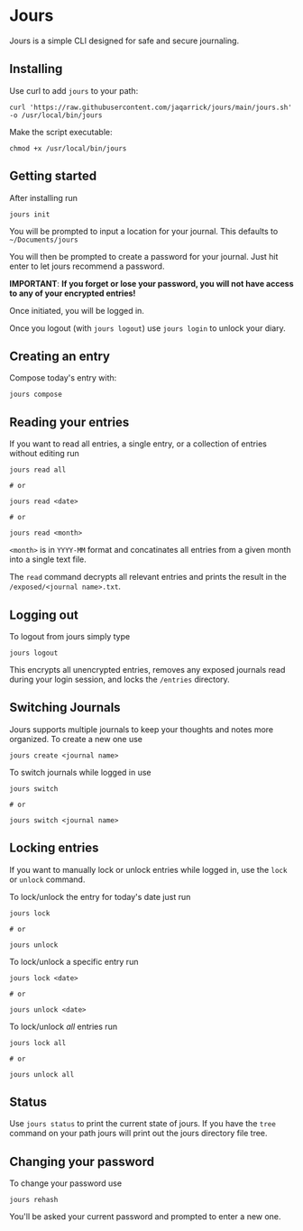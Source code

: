 # Jours
Jours is a simple CLI designed for safe and secure journaling. 

## Installing
Use curl to add `jours` to your path:

```
curl 'https://raw.githubusercontent.com/jaqarrick/jours/main/jours.sh' -o /usr/local/bin/jours
```
Make the script executable:
```
chmod +x /usr/local/bin/jours
```


## Getting started

After installing run

```
jours init
```

You will be prompted to input a location for your journal. This defaults to `~/Documents/jours` 

You will then be prompted to create a password for your journal. Just hit enter to let jours recommend a password. 

**IMPORTANT**: **If you forget or lose your password, you will not have access to any of your encrypted entries!**

Once initiated, you will be logged in. 

Once you logout (with `jours logout`) use `jours login` to unlock your diary.

## Creating an entry
Compose today's entry with:
```
jours compose
```

## Reading your entries
If you want to read all entries, a single entry, or a collection of entries without editing run
```
jours read all 

# or

jours read <date>

# or

jours read <month>
```
`<month>` is in `YYYY-MM` format and concatinates all entries from a given month into a single text file. 

The `read` command decrypts all relevant entries and prints the result in the `/exposed/<journal name>.txt`.

## Logging out
To logout from jours simply type
```
jours logout
```

This encrypts all unencrypted entries, removes any exposed journals read during your login session, and locks the `/entries` directory.

## Switching Journals 
Jours supports multiple journals to keep your thoughts and notes more organized. To create a new one use
```
jours create <journal name>
```

To switch journals while logged in use
```
jours switch 

# or

jours switch <journal name>
```

## Locking entries

If you want to manually lock or unlock entries while logged in, use the `lock` or `unlock` command. 

To lock/unlock the entry for today's date just run
```
jours lock

# or 

jours unlock
```
To lock/unlock a specific entry run
```
jours lock <date>

# or

jours unlock <date>
```
To lock/unlock _all_ entries run
```
jours lock all

# or

jours unlock all
```

## Status
Use `jours status` to print the current state of jours. If you have the `tree` command on your path jours will print out the jours directory file tree. 

## Changing your password
To change your password use
```
jours rehash
```
You'll be asked your current password and prompted to enter a new one. 
